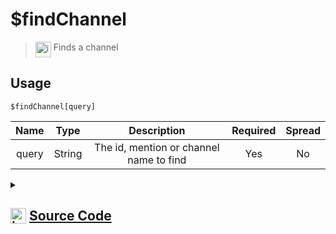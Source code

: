 # $findChannel
> <img align="top" src="https://upload.wikimedia.org/wikipedia/commons/thumb/e/e4/Infobox_info_icon.svg/160px-Infobox_info_icon.svg.png?20150409153300" alt="image" width="25" height="auto"> Finds a channel
## Usage
```
$findChannel[query]
```
| Name | Type | Description | Required | Spread
| :---: | :---: | :---: | :---: | :---: |
query | String | The id, mention or channel name to find | Yes | No
<details>
<summary>
    
## <img align="top" src="https://cdn4.iconfinder.com/data/icons/iconsimple-logotypes/512/github-512.png" alt="image" width="25" height="auto">  [Source Code](https://github.com/tryforge/ForgeScript-V2/blob/main/src/native/findChannel.ts)
    
</summary>
    
```ts
import { ArgType, CompiledFunction, NativeFunction, Return } from "../structures"
import { ChannelMentionCharRegex } from "./findGuildChannel"

export default new NativeFunction({
    name: "$findChannel",
    version: "1.0.0",
    description: "Finds a channel",
    brackets: true,
    args: [
        {
            name: "query",
            description: "The id, mention or channel name to find",
            rest: false,
            type: ArgType.String,
            required: true
        }
    ],
    unwrap: true,
    execute(ctx, [ q ]) {
        const id = q.replace(ChannelMentionCharRegex, "")

        if (CompiledFunction.IdRegex.test(id)) {
            const ch = ctx.client.channels.cache.get(id)
            if (ch) return Return.success(ch.id)
        }

        q = q.toLowerCase()

        return Return.success(
            ctx.client.channels.cache.find(
                x => x.id === id || ("name" in x && (x.name as string).toLowerCase() === q)
            )?.id
        )
    },
})
```
    
</details>